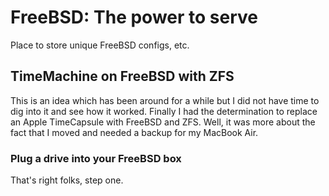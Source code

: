 # FreeBSD: The power to serve
Place to store unique FreeBSD configs, etc.

## TimeMachine on FreeBSD with ZFS
This is an idea which has been around for a while but I did not have time to dig
into it and see how it worked. Finally I had the determination to replace an 
Apple TimeCapsule with FreeBSD and ZFS. Well, it was more about the fact that I
moved and needed a backup for my MacBook Air. 

### Plug a drive into your FreeBSD box
That's right folks, step one. 
